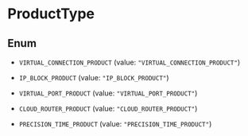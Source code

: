 

# ProductType

## Enum


* `VIRTUAL_CONNECTION_PRODUCT` (value: `"VIRTUAL_CONNECTION_PRODUCT"`)

* `IP_BLOCK_PRODUCT` (value: `"IP_BLOCK_PRODUCT"`)

* `VIRTUAL_PORT_PRODUCT` (value: `"VIRTUAL_PORT_PRODUCT"`)

* `CLOUD_ROUTER_PRODUCT` (value: `"CLOUD_ROUTER_PRODUCT"`)

* `PRECISION_TIME_PRODUCT` (value: `"PRECISION_TIME_PRODUCT"`)



